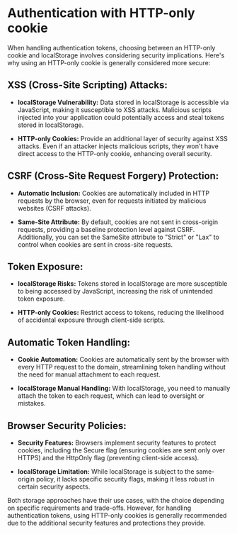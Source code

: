 # Authentication with HTTP-only cookie

When handling authentication tokens, choosing between an HTTP-only cookie and localStorage involves considering security implications. Here's why using an HTTP-only cookie is generally considered more secure:

## XSS (Cross-Site Scripting) Attacks:

- **localStorage Vulnerability:** Data stored in localStorage is accessible via JavaScript, making it susceptible to XSS attacks. Malicious scripts injected into your application could potentially access and steal tokens stored in localStorage.

- **HTTP-only Cookies:** Provide an additional layer of security against XSS attacks. Even if an attacker injects malicious scripts, they won't have direct access to the HTTP-only cookie, enhancing overall security.

## CSRF (Cross-Site Request Forgery) Protection:

- **Automatic Inclusion:** Cookies are automatically included in HTTP requests by the browser, even for requests initiated by malicious websites (CSRF attacks).

- **Same-Site Attribute:** By default, cookies are not sent in cross-origin requests, providing a baseline protection level against CSRF. Additionally, you can set the SameSite attribute to "Strict" or "Lax" to control when cookies are sent in cross-site requests.

## Token Exposure:

- **localStorage Risks:** Tokens stored in localStorage are more susceptible to being accessed by JavaScript, increasing the risk of unintended token exposure.

- **HTTP-only Cookies:** Restrict access to tokens, reducing the likelihood of accidental exposure through client-side scripts.

## Automatic Token Handling:

- **Cookie Automation:** Cookies are automatically sent by the browser with every HTTP request to the domain, streamlining token handling without the need for manual attachment to each request.

- **localStorage Manual Handling:** With localStorage, you need to manually attach the token to each request, which can lead to oversight or mistakes.

## Browser Security Policies:

- **Security Features:** Browsers implement security features to protect cookies, including the Secure flag (ensuring cookies are sent only over HTTPS) and the HttpOnly flag (preventing client-side access).

- **localStorage Limitation:** While localStorage is subject to the same-origin policy, it lacks specific security flags, making it less robust in certain security aspects.

Both storage approaches have their use cases, with the choice depending on specific requirements and trade-offs. However, for handling authentication tokens, using HTTP-only cookies is generally recommended due to the additional security features and protections they provide.

